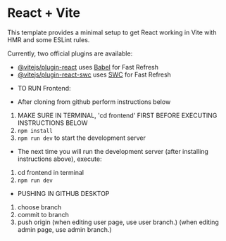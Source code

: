 # React + Vite

This template provides a minimal setup to get React working in Vite with HMR and some ESLint rules.

Currently, two official plugins are available:

- [@vitejs/plugin-react](https://github.com/vitejs/vite-plugin-react/blob/main/packages/plugin-react/README.md) uses [Babel](https://babeljs.io/) for Fast Refresh
- [@vitejs/plugin-react-swc](https://github.com/vitejs/vite-plugin-react-swc) uses [SWC](https://swc.rs/) for Fast Refresh

* TO RUN Frontend:

* After cloning from github perform instructions below

1. MAKE SURE IN TERMINAL, 'cd frontend' FIRST BEFORE EXECUTING INSTRUCTIONS BELOW
2. `npm install`
3. `npm run dev` to start the development server

- The next time you will run the development server (after installing instructions above), execute:

1. cd frontend in terminal
2. `npm run dev`

- PUSHING IN GITHUB DESKTOP

1. choose branch
2. commit to branch
3. push origin
   (when editing user page, use user branch.)
   (when editing admin page, use admin branch.)
